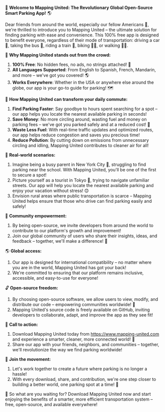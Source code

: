 🚀 **Welcome to Mapping United: The Revolutionary Global Open-Source Smart Parking App!** 🌎

Dear friends from around the world, especially our fellow Americans 👋, we're thrilled to introduce you to Mapping United – the ultimate solution for finding parking with ease and convenience. This 100% free app is designed to benefit everyone, regardless of their mode of transportation: driving a car 🚗, taking the bus 🚌, riding a train 🚂, biking 🚴‍♂️, or walking 🏃‍♀️.

🌟 **Why Mapping United stands out from the crowd:**

1.  **100% Free**: No hidden fees, no ads, no strings attached! 💸
2.  **All Languages Supported**: From English to Spanish, French, Mandarin, and more – we've got you covered! 🌎
3.  **Works Everywhere**: Whether in the USA or anywhere else around the globe, our app is your go-to guide for parking! 🗺️

🚀 **How Mapping United can transform your daily commute:**

1.  **Find Parking Faster**: Say goodbye to hours spent searching for a spot – our app helps you locate the nearest available parking in seconds!
2.  **Save Money**: No more circling around, wasting fuel and money on parking fees – we've got you parked safely and at a reduced cost! 💸
3.  **Waste Less Fuel**: With real-time traffic updates and optimized routes, our app helps reduce congestion and saves you precious time!
4.  **Reduce Pollution**: By cutting down on emissions from unnecessary circling and idling, Mapping United contributes to cleaner air for all!

🌟 **Real-world scenarios:**

1.  Imagine being a busy parent in New York City 🗽️, struggling to find parking near the school. With Mapping United, you'll be one of the first to secure a spot!
2.  Picture yourself as a tourist in Tokyo 🗼️, trying to navigate unfamiliar streets. Our app will help you locate the nearest available parking and enjoy your vacation without stress! 😊
3.  Envision rural areas where public transportation is scarce – Mapping United helps ensure that those who drive can find parking easily and safely!

💪 **Community empowerment:**

1.  By being open-source, we invite developers from around the world to contribute to our platform's growth and improvement!
2.  Join our global community of users who share their insights, ideas, and feedback – together, we'll make a difference! 💬

🌎 **Global access:**

1.  Our app is designed for international compatibility – no matter where you are in the world, Mapping United has got your back!
2.  We're committed to ensuring that our platform remains inclusive, accessible, and easy-to-use for everyone!

🔓 **Open-source freedom:**

1.  By choosing open-source software, we allow users to view, modify, and distribute our code – empowering communities worldwide! 🌟
2.  Mapping United's source code is freely available on GitHub, inviting developers to collaborate, adapt, and improve the app as they see fit!

🎉 **Call to action:**

1.  Download Mapping United today from https://www.mapping-united.com and experience a smarter, cleaner, more connected world! 📲
2.  Share our app with your friends, neighbors, and communities – together, we'll revolutionize the way we find parking worldwide!

💪 **Join the movement:**

1.  Let's work together to create a future where parking is no longer a hassle!
2.  With every download, share, and contribution, we're one step closer to building a better world, one parking spot at a time! 🌟

🚀 So what are you waiting for? Download Mapping United now and start enjoying the benefits of a smarter, more efficient transportation system – free, open-source, and available everywhere!